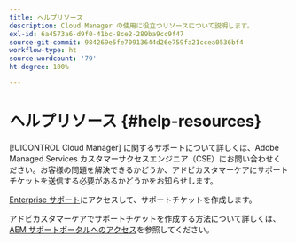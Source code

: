 ```yaml
---
title: ヘルプリソース
description: Cloud Manager の使用に役立つリソースについて説明します。
exl-id: 6a4573a6-d9f0-41bc-8ce2-289ba9cc9f47
source-git-commit: 984269e5fe70913644d26e759fa21ccea0536bf4
workflow-type: ht
source-wordcount: '79'
ht-degree: 100%

---
```



# ヘルプリソース {#help-resources}

[!UICONTROL Cloud Manager] に関するサポートについて詳しくは、Adobe Managed Services カスタマーサクセスエンジニア（CSE）にお問い合わせください。お客様の問題を解決できるかどうか、アドビカスタマーケアにサポートチケットを送信する必要があるかどうかをお知らせします。

[Enterprise サポート](https://experienceleague.adobe.com/?lang=ja&amp;support-tab=home#support)にアクセスして、サポートチケットを作成します。

アドビカスタマーケアでサポートチケットを作成する方法について詳しくは、[AEM サポートポータルへのアクセス](https://helpx.adobe.com/jp/enterprise/using/support-and-expert-services.html)を参照してください。
